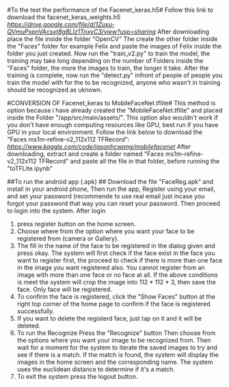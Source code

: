 #To the test the performance of the Facenet_keras.h5#
Follow this link to download the facenet_keras_weights.h5 
*https://drive.google.com/file/d/1Zuxu-QVmuPxpnVAcsxt8g8LIz1TnxyC3/view?usp=sharing*
After downloading place the file inside the folder "OpenCV"
The create the other folder inside the "Faces" folder for example Felix and paste the images of Felix inside the folder you just created.
Now run the "train_v2.py" to train the model, the training may take long depending on the number of Folders inside the "Faces" folder, the more the images to train, the longer it take.
After the training is complete, now run the "detect.py" infront of people of people you train the model with for the to be recognized, anyone who wasn't in training should be recognized as uknown.

#CONVERSION OF Facenet_keras to MobileFaceNet.tflite#
This method is option because i have already created the "MobileFaceNet.tflite" and placed inside the Folder "/app/src/main/assets/".
This option also wouldn't work if you don't have enough computing resources like GPU, best run if you have GPU in your local environment.
Follow the link below to download the "Faces ms1m-refine-v2_112x112 TFRecord": 
*https://www.kaggle.com/code/jasonhcwong/mobilefacenet*
After downloading, extract and create a folder named "Faces ms1m-refine-v2_112x112 TFRecord" and paste all the file in that folder, before running the "toTFLite.ipynb"

##To run the android app (.apk) ##
Download the file "FaceReg.apk" and install in your android phone,
Then run the app,
Register using your email, and set your password (recommende to use real email just incase you forgot your password that way you can reset your password.
Then proceed to login into the system.
After login
1. press register button on the home screen.
2. Choose where from the option where you want your face to be registered from (camera or Gallery).
3. The fill in the name of the face to be registered in the dialog given and press okay.
   The system will first check if the face exist in the face you want to register first, the proceed to check if there is more than one face in the image you want registered also.
   You cannot register from an image with more than one face or no face at all.
   If the above conditions is meet the system will crop the image into 112 * 112 * 3, then save the face. Only face will be registered.
4. To confirm the face is registered, click the "Show Faces" button at the right top corner of the home page to confirm if the face is registered successfully.
5. If you want to delete the registerd face, just tap on it and it will be deleted.
5. To run the Recognize
      Press the "Recognize" button
      Then choose from the options where you want your image to be recognized from.
      Then wait for a moment for the system to iterate the saved images to try and see if there is a match.
      If the match is found, the system will display the images in the home screen and the corresponding name.
      The system uses the euclidean distance to determine if it's a match.
6. To exit the system press the logout button.
             
